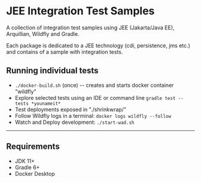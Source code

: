 # JEE Integration Test Samples

A collection of integration test samples using JEE (Jakarta/Java EE), Arquillian, Wildfly and Gradle.

Each package is dedicated to a JEE technology (cdi, persistence, jms etc.) and contains of a sample with integration tests.

## Running individual tests
- `./docker-build.sh` (once) -- creates and starts docker container "wildfly"
- Explore selected tests using an IDE or command line `gradle test --tests *younameit*`
- Test deployments exposed in "./shrinkwrap/"
- Follow Wildfly logs in a terminal: `docker logs wildfly --follow`
- Watch and Deploy development: `./start-wad.sh`

---

## Requirements
* JDK 11+
* Gradle 6+
* Docker Desktop
